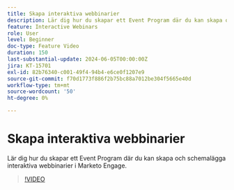 ```yaml
---
title: Skapa interaktiva webbinarier
description: Lär dig hur du skapar ett Event Program där du kan skapa och schemalägga interaktiva webbinarier i Marketo Engage.
feature: Interactive Webinars
role: User
level: Beginner
doc-type: Feature Video
duration: 150
last-substantial-update: 2024-06-05T00:00:00Z
jira: KT-15701
exl-id: 82b76340-c001-49f4-94b4-e6ce0f1207e9
source-git-commit: f70d1773f886f2b75bc88a7012be304f5665e40d
workflow-type: tm+mt
source-wordcount: '50'
ht-degree: 0%

---
```


# Skapa interaktiva webbinarier

Lär dig hur du skapar ett Event Program där du kan skapa och schemalägga interaktiva webbinarier i Marketo Engage.

>[!VIDEO](https://video.tv.adobe.com/v/3443416/?learn=on&captions=swe)
